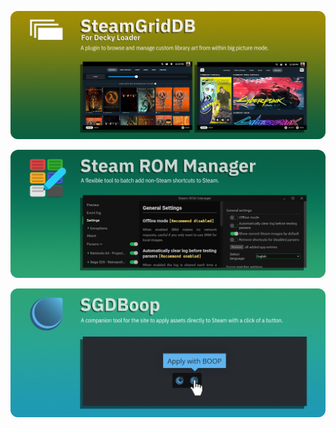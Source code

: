 [![SteamGridDB for Decky Loader](https://raw.githubusercontent.com/SteamGridDB/.github/main/profile/decky.png)](https://github.com/SteamGridDB/decky-steamgriddb)

[![Steam ROM Manager](https://raw.githubusercontent.com/SteamGridDB/.github/main/profile/srm.png)](https://github.com/SteamGridDB/steam-rom-manager)

[![SGDBoop](https://raw.githubusercontent.com/SteamGridDB/.github/main/profile/boop.png)](https://github.com/SteamGridDB/SGDBoop)
